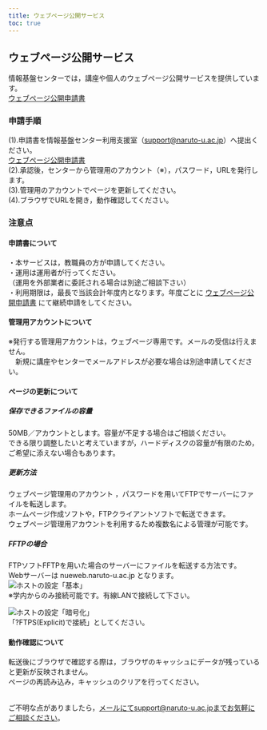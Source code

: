 ```yaml
---
title: ウェブページ公開サービス
toc: true
---
```

ウェブページ公開サービス
------------
 情報基盤センターでは，講座や個人のウェブページ公開サービスを提供しています。  
[ウェブページ公開申請書](./apply/webpage_f.pdf)
### 申請手順
 (1).申請書を情報基盤センター利用支援室（support@naruto-u.ac.jp）へ提出ください。  
[ウェブページ公開申請書](./apply/webpage_f.pdf)  
 (2).承認後，センターから管理用のアカウント（※），パスワード，URLを発行します。  
 (3).管理用のアカウントでページを更新してください。  
 (4).ブラウザでURLを開き，動作確認してください。
 
### 注意点
#### 申請書について
 ・本サービスは，教職員の方が申請してください。  
 ・運用は運用者が行ってください。  
 （運用を外部業者に委託される場合は別途ご相談下さい）  
 ・利用期限は，最長で当該会計年度内となります。年度ごとに [ウェブページ公開申請書](./apply/webpage_f.pdf) にて継続申請をしてください。
 
#### 管理用アカウントについて
 ※発行する管理用アカウントは，ウェブページ専用です。メールの受信は行えません。  
 　新規に講座やセンターでメールアドレスが必要な場合は別途申請してください。
 
#### ページの更新について
##### 保存できるファイルの容量
 50MB／アカウントとします。容量が不足する場合はご相談ください。  
 できる限り調整したいと考えていますが，ハードディスクの容量が有限のため，ご希望に添えない場合もあります。  
##### 更新方法
 ウェブページ管理用のアカウント ，パスワードを用いてFTPでサーバーにファイルを転送します。  
 ホームページ作成ソフトや，FTPクライアントソフトで転送できます。  
 ウェブページ管理用アカウントを利用するため複数名による管理が可能です。
 
##### FFTPの場合
 FTPソフトFFTPを用いた場合のサーバーにファイルを転送する方法です。  
 Webサーバーは nueweb.naruto-u.ac.jp となります。  
![ホストの設定「基本」](./img/fftp-1.png)   
 ※学内からのみ接続可能です。有線LANで接続して下さい。  
  
![ホストの設定「暗号化」](./img/fftp-2.png)   
 「?FTPS(Explicit)で接続」としてください。  
#### 動作確認について
 転送後にブラウザで確認する際は，ブラウザのキャッシュにデータが残っていると更新が反映されません。  
 ページの再読み込み，キャッシュのクリアを行ってください。
 
###### 
ご不明な点がありましたら，メールにてsupport@naruto-u.ac.jpまでお気軽にご相談ください。
 

